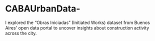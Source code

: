 # CABAUrbanData-
I explored the “Obras Iniciadas” (Initiated Works) dataset from Buenos Aires' open data portal to uncover insights about construction activity across the city.
